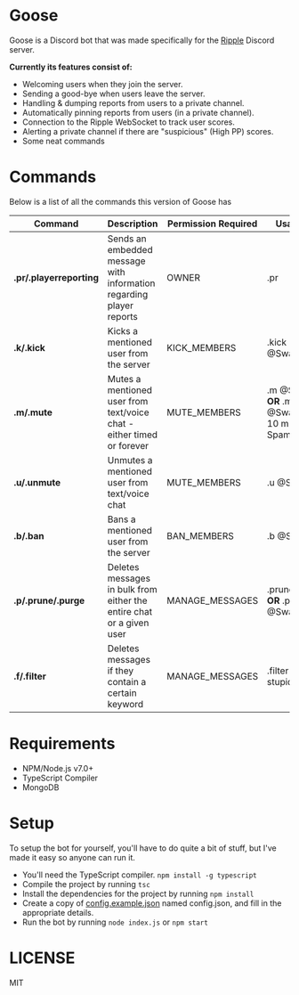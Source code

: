 # Goose
Goose is a Discord bot that was made specifically for the [Ripple](https://ripple.moe) Discord server.

**Currently its features consist of:**

* Welcoming users when they join the server.
* Sending a good-bye when users leave the server.
* Handling & dumping reports from users to a private channel.
* Automatically pinning reports from users (in a private channel).
* Connection to the Ripple WebSocket to track user scores.
* Alerting a private channel if there are "suspicious" (High PP) scores. 
* Some neat commands

# Commands
Below is a list of all the commands this version of Goose has

| Command | Description | Permission Required | Usage |
| --- | --- | --- | --- |
| **.pr/.playerreporting** | Sends an embedded message with information regarding player reports | OWNER | .pr |
| **.k/.kick**| Kicks a mentioned user from the server | KICK_MEMBERS | .kick @Swan |
| **.m/.mute** | Mutes a mentioned user from text/voice chat - either timed or forever | MUTE_MEMBERS | .m @Swan **OR** .mute @Swan 10 m Spamming |
| **.u/.unmute** | Unmutes a mentioned user from text/voice chat | MUTE_MEMBERS | .u @Swan |
| **.b/.ban** | Bans a mentioned user from the server | BAN_MEMBERS | .b @Swan |
| **.p/.prune/.purge** | Deletes messages in bulk from either the entire chat or a given user | MANAGE_MESSAGES | .prune 10 **OR** .prune @Swan 5 |
| **.f/.filter** | Deletes messages if they contain a certain keyword | MANAGE_MESSAGES | .filter stupid |

# Requirements
* NPM/Node.js v7.0+
* TypeScript Compiler
* MongoDB

# Setup
To setup the bot for yourself, you'll have to do quite a bit of stuff, but I've made it easy so anyone can run it.

* You'll need the TypeScript compiler. `npm install -g typescript`
* Compile the project by running `tsc`
* Install the dependencies for the project by running `npm install`
* Create a copy of [config.example.json]() named config.json, and fill in the appropriate details.
* Run the bot by running `node index.js` or `npm start`

# LICENSE 
MIT